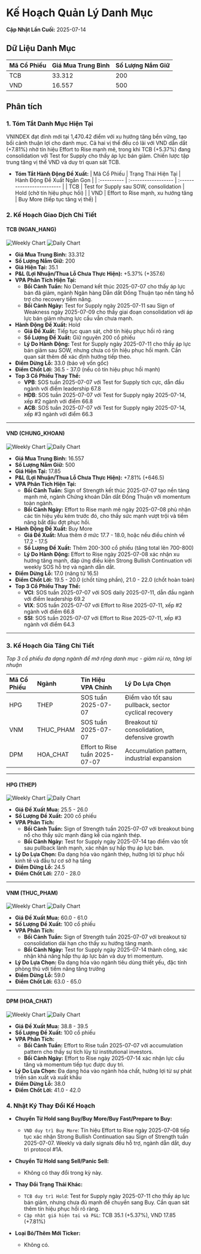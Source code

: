 # Kế Hoạch Quản Lý Danh Mục

**Cập Nhật Lần Cuối:** 2025-07-14

## Dữ Liệu Danh Mục

| Mã Cổ Phiếu | Giá Mua Trung Bình | Số Lượng Nắm Giữ |
| :---------- | :----------------- | :--------------- |
| TCB         | 33.312             | 200              |
| VND         | 16.557             | 500              |

## Phân tích

### 1. Tóm Tắt Danh Mục Hiện Tại

VNINDEX đạt đỉnh mới tại 1,470.42 điểm với xu hướng tăng bền vững, tạo bối cảnh thuận lợi cho danh mục. Cả hai vị thế đều có lãi với VND dẫn dắt (+7.81%) nhờ tín hiệu Effort to Rise mạnh mẽ, trong khi TCB (+5.37%) đang consolidation với Test for Supply cho thấy áp lực bán giảm. Chiến lược tập trung tăng vị thế VND và duy trì quan sát TCB.

* **Tóm Tắt Hành Động Đề Xuất:**
  | Mã Cổ Phiếu | Trạng Thái Hiện Tại | Hành Động Đề Xuất Ngắn Gọn |
  | :---------- | :------------------ | :------------------------- |
  | TCB         | Test for Supply sau SOW, consolidation | Hold (chờ tín hiệu phục hồi) |
  | VND         | Effort to Rise mạnh, xu hướng tăng | Buy More (tiếp tục tăng vị thế) |

### 2. Kế Hoạch Giao Dịch Chi Tiết

#### **TCB (NGAN_HANG)**
![Weekly Chart](./reports_week/TCB/TCB_candlestick_chart.png)
![Daily Chart](./reports/TCB/TCB_candlestick_chart.png)

* **Giá Mua Trung Bình:** 33.312
* **Số Lượng Nắm Giữ:** 200
* **Giá Hiện Tại:** 35.1
* **P&L (Lợi Nhuận/Thua Lỗ Chưa Thực Hiện):** +5.37% (+357.6)
* **VPA Phân Tích Hiện Tại:** 
  * **Bối Cảnh Tuần:** No Demand kết thúc 2025-07-07 cho thấy áp lực bán đã giảm, ngành Ngân hàng Dẫn dắt Đồng Thuận tạo nền tảng hỗ trợ cho recovery tiềm năng.
  * **Bối Cảnh Ngày:** Test for Supply ngày 2025-07-11 sau Sign of Weakness ngày 2025-07-09 cho thấy giai đoạn consolidation với áp lực bán giảm nhưng lực cầu vẫn chưa mạnh.
* **Hành Động Đề Xuất:** Hold
  * **Giá Đề Xuất:** Tiếp tục quan sát, chờ tín hiệu phục hồi rõ ràng
  * **Số Lượng Đề Xuất:** Giữ nguyên 200 cổ phiếu
  * **Lý Do Hành Động:** Test for Supply ngày 2025-07-11 cho thấy áp lực bán giảm sau SOW, nhưng chưa có tín hiệu phục hồi mạnh. Cần quan sát thêm để xác định hướng tiếp theo.
* **Điểm Dừng Lỗ:** 33.0 (bảo vệ vốn gốc)
* **Điểm Chốt Lời:** 36.5 - 37.0 (nếu có tín hiệu phục hồi mạnh)
* **Top 3 Cổ Phiếu Thay Thế:**
  * **VPB**: SOS tuần 2025-07-07 với Test for Supply tích cực, dẫn đầu ngành với điểm leadership 67.8
  * **HDB**: SOS tuần 2025-07-07 với Test for Supply ngày 2025-07-14, xếp #2 ngành với điểm 66.8
  * **ACB**: SOS tuần 2025-07-07 với Test for Supply ngày 2025-07-14, xếp #3 ngành với điểm 66.3

-----

#### **VND (CHUNG_KHOAN)**
![Weekly Chart](./reports_week/VND/VND_candlestick_chart.png)
![Daily Chart](./reports/VND/VND_candlestick_chart.png)

* **Giá Mua Trung Bình:** 16.557
* **Số Lượng Nắm Giữ:** 500
* **Giá Hiện Tại:** 17.85
* **P&L (Lợi Nhuận/Thua Lỗ Chưa Thực Hiện):** +7.81% (+646.5)
* **VPA Phân Tích Hiện Tại:** 
  * **Bối Cảnh Tuần:** Sign of Strength kết thúc 2025-07-07 tạo nền tảng mạnh mẽ, ngành Chứng khoán Dẫn dắt Đồng Thuận với momentum toàn ngành.
  * **Bối Cảnh Ngày:** Effort to Rise mạnh mẽ ngày 2025-07-08 phủ nhận các tín hiệu yếu kém trước đó, cho thấy sức mạnh vượt trội và tiềm năng bắt đầu đợt phục hồi.
* **Hành Động Đề Xuất:** Buy More
  * **Giá Đề Xuất:** Mua thêm ở mức 17.7 - 18.0, hoặc nếu điều chỉnh về 17.2 - 17.5
  * **Số Lượng Đề Xuất:** Thêm 200-300 cổ phiếu (tăng total lên 700-800)
  * **Lý Do Hành Động:** Effort to Rise ngày 2025-07-08 xác nhận xu hướng tăng mạnh, đáp ứng điều kiện Strong Bullish Continuation với weekly SOS hỗ trợ và ngành dẫn dắt.
* **Điểm Dừng Lỗ:** 17.0 (nâng từ 16.5)
* **Điểm Chốt Lời:** 19.5 - 20.0 (chốt từng phần), 21.0 - 22.0 (chốt hoàn toàn)
* **Top 3 Cổ Phiếu Thay Thế:**
  * **VCI**: SOS tuần 2025-07-07 với SOS daily 2025-07-11, dẫn đầu ngành với điểm leadership 69.2
  * **VIX**: SOS tuần 2025-07-07 với Effort to Rise 2025-07-11, xếp #2 ngành với điểm 66.8
  * **SSI**: SOS tuần 2025-07-07 với Effort to Rise 2025-07-11, xếp #3 ngành với điểm 64.3

-----

### 3. Kế Hoạch Gia Tăng Chi Tiết

*Top 3 cổ phiếu đa dạng ngành để mở rộng danh mục - giảm rủi ro, tăng lợi nhuận*

| Mã Cổ Phiếu | Ngành | Tín Hiệu VPA Chính | Lý Do Lựa Chọn |
| :---------- | :---- | :----------------- | :-------------- |
| HPG         | THEP | SOS tuần 2025-07-07 | Điểm vào tốt sau pullback, sector cyclical recovery |
| VNM         | THUC_PHAM | SOS tuần 2025-07-07 | Breakout từ consolidation, defensive growth |
| DPM         | HOA_CHAT | Effort to Rise tuần 2025-07-07 | Accumulation pattern, industrial expansion |

-----

#### **HPG (THEP)**
![Weekly Chart](./reports_week/HPG/HPG_candlestick_chart.png)
![Daily Chart](./reports/HPG/HPG_candlestick_chart.png)

* **Giá Đề Xuất Mua:** 25.5 - 26.0
* **Số Lượng Đề Xuất:** 200 cổ phiếu
* **VPA Phân Tích:** 
  * **Bối Cảnh Tuần:** Sign of Strength tuần 2025-07-07 với breakout bùng nổ cho thấy sức mạnh đáng kể của ngành thép.
  * **Bối Cảnh Ngày:** Test for Supply ngày 2025-07-14 tạo điểm vào tốt sau pullback lành mạnh, xác nhận sự hấp thụ áp lực bán.
* **Lý Do Lựa Chọn:** Đa dạng hóa vào ngành thép, hưởng lợi từ phục hồi kinh tế và đầu tư cơ sở hạ tầng
* **Điểm Dừng Lỗ:** 24.5
* **Điểm Chốt Lời:** 27.0 - 28.0

-----

#### **VNM (THUC_PHAM)**
![Weekly Chart](./reports_week/VNM/VNM_candlestick_chart.png)
![Daily Chart](./reports/VNM/VNM_candlestick_chart.png)

* **Giá Đề Xuất Mua:** 60.0 - 61.0
* **Số Lượng Đề Xuất:** 100 cổ phiếu
* **VPA Phân Tích:** 
  * **Bối Cảnh Tuần:** Sign of Strength tuần 2025-07-07 với breakout từ consolidation dài hạn cho thấy xu hướng tăng mạnh.
  * **Bối Cảnh Ngày:** Test for Supply ngày 2025-07-14 thành công, xác nhận khả năng hấp thụ áp lực bán và duy trì momentum.
* **Lý Do Lựa Chọn:** Đa dạng hóa vào ngành tiêu dùng thiết yếu, đặc tính phòng thủ với tiềm năng tăng trưởng
* **Điểm Dừng Lỗ:** 59.0
* **Điểm Chốt Lời:** 63.0 - 65.0

-----

#### **DPM (HOA_CHAT)**
![Weekly Chart](./reports_week/DPM/DPM_candlestick_chart.png)
![Daily Chart](./reports/DPM/DPM_candlestick_chart.png)

* **Giá Đề Xuất Mua:** 38.8 - 39.5
* **Số Lượng Đề Xuất:** 100 cổ phiếu
* **VPA Phân Tích:** 
  * **Bối Cảnh Tuần:** Effort to Rise tuần 2025-07-07 với accumulation pattern cho thấy sự tích lũy từ institutional investors.
  * **Bối Cảnh Ngày:** Effort to Rise ngày 2025-07-14 xác nhận lực cầu tăng và momentum tiếp tục được duy trì.
* **Lý Do Lựa Chọn:** Đa dạng hóa vào ngành hóa chất, hưởng lợi từ sự phát triển sản xuất và xuất khẩu
* **Điểm Dừng Lỗ:** 38.0
* **Điểm Chốt Lời:** 41.0 - 42.0

### 4. Nhật Ký Thay Đổi Kế Hoạch

* **Chuyển Từ Hold sang Buy/Buy More/Buy Fast/Prepare to Buy:**
  * `VND duy trì Buy More`: Tín hiệu Effort to Rise ngày 2025-07-08 tiếp tục xác nhận Strong Bullish Continuation sau Sign of Strength tuần 2025-07-07. Weekly và daily signals đều hỗ trợ, ngành dẫn dắt, duy trì protocol #1A.

* **Chuyển Từ Hold sang Sell/Panic Sell:**
  * Không có thay đổi trong kỳ này.

* **Thay Đổi Trạng Thái Khác:**
  * `TCB duy trì Hold`: Test for Supply ngày 2025-07-11 cho thấy áp lực bán giảm, nhưng chưa đủ mạnh để chuyển sang Buy. Cần quan sát thêm tín hiệu phục hồi rõ ràng.
  * `Cập nhật giá hiện tại và P&L`: TCB 35.1 (+5.37%), VND 17.85 (+7.81%)

* **Loại Bỏ/Thêm Mới Ticker:**
  * Không có.